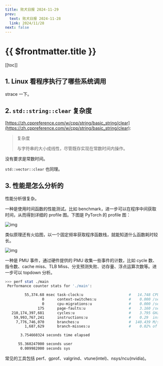 ```yaml
---
title: 败犬日报 2024-11-29
prev:
  text: 败犬日报 2024-11-28
  link: 2024/11/28
next: false
---
```


# {{ $frontmatter.title }}

[[toc]]

## 1. Linux 看程序执行了哪些系统调用

strace 一下。

## 2. `std::string::clear` 复杂度

[https://zh.cppreference.com/w/cpp/string/basic_string/clear](https://zh.cppreference.com/w/cpp/string/basic_string/clear):

> 复杂度
>
> 与字符串的大小成线性，尽管既存实现在常数时间内操作。

没有要求是常数时间。

`std::vector::clear` 也同理。

## 3. 性能是怎么分析的

性能分析很复杂。

一种是使用时间函数的性能测试。比如 benchmark，进一步可以在程序中间获取时间，从而得到详细的 profile 图。下图是 PyTorch 的 profile 图：

![img](https://pytorch.org/tutorials/_images/trace_img.png)

类似原理还有火焰图，以一个固定频率获取程序函数栈，就能知道什么函数耗时较长。

![img](https://i-blog.csdnimg.cn/direct/992e64219a5545c7bf6bd2ddd113ed4f.png)

一种是 PMU 事件，通过硬件提供的 PMU 收集一些事件的计数，比如 cycle 数、指令数、cache miss、TLB Miss、分支预测失败、访存量、浮点运算次数等。进一步可以 topdown 分析。

```sh
>>> perf stat ./main
 Performance counter stats for './main':

         55,374.68 msec task-clock:u                     #   14.748 CPUs utilized             
                 0      context-switches:u               #    0.000 /sec                      
                 0      cpu-migrations:u                 #    0.000 /sec                      
               175      page-faults:u                    #    3.160 /sec                      
   210,174,397,681      cycles:u                         #    3.795 GHz                       
    59,993,767,241      instructions:u                   #    0.29  insn per cycle            
     7,776,746,070      branches:u                       #  140.439 M/sec                     
         1,687,629      branch-misses:u                  #    0.02% of all branches           

       3.754660324 seconds time elapsed

      55.360247000 seconds user
       0.009982000 seconds sys
```

常见的工具包括 perf、gprof、valgrind、vtune(intel)、nsys/ncu(nvidia)。

